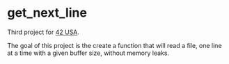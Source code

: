 # get_next_line

Third project for [42 USA](https://www.42.us.org/).

The goal of this project is the create a function that will read a file, one line at a time with a given buffer size, without memory leaks.
